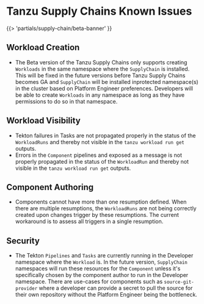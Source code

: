 # Tanzu Supply Chains Known Issues

{{> 'partials/supply-chain/beta-banner' }}

## Workload Creation
* The Beta version of the Tanzu Supply Chains only supports creating `Workloads` in the same namespace where the `SupplyChain` is installed. This will be fixed in the future versions before Tanzu Supply Chains becomes GA and `SupplyChain` will be installed inprotected namespace(s) in the cluster based on Platform Engineer preferences. Developers will be able to create `Workloads` in any namespace as long as they have permissions to do so in that namespace.

## Workload Visibility
* Tekton failures in Tasks are not propagated properly in the status of the `WorkloadRuns` and thereby not visible in the `tanzu workload run get` outputs.
* Errors in the `Component` pipelines and exposed as a message is not properly propagated in the status of the `WorkloadRun` and thereby not visible in the `tanzu workload run get` outputs.

## Component Authoring
* Components cannot have more than one resumption defined. When there are multiple resumptions, the `WorkloadRuns` are not being correctly created upon changes trigger by these resumptions. The current workaround is to assess all triggers in a single resumption.

## Security
* The Tekton `Pipelines` and `Tasks` are currently running in the Developer namespace where the `Workload` is. In the future version, `SupplyChain` namespaces will run these resources for the `Component` unless it's specifically chosen by the component author to run in the Developer namespace. There are use-cases for components such as `source-git-provider` where a developer can provide a secret to pull the source for their own repository without the Platform Engineer being the bottleneck.
